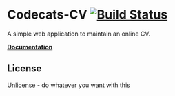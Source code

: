 # Codecats-CV [![Build Status](https://travis-ci.org/obestwalter/codecats-cv.svg?branch=master)](https://travis-ci.org/obestwalter/codecats-cv)

A simple web application to maintain an online CV.

**[Documentation](http://oliver.bestwalter.de/codecats-cv/)**

## License

[Unlicense](http://unlicense.org/) - do whatever you want with this
